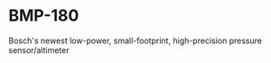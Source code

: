 BMP-180
=======

Bosch's newest low-power, small-footprint, high-precision pressure sensor/altimeter
